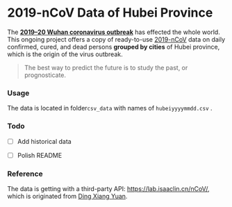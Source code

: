 # 2019-nCoV Data of Hubei Province


The [**2019–20 Wuhan coronavirus outbreak**](https://en.wikipedia.org/wiki/2019–20_Wuhan_coronavirus_outbreak) has effected the whole world. This ongoing project offers a copy of ready-to-use [2019-nCoV](https://en.wikipedia.org/wiki/2019–20_Wuhan_coronavirus_outbreak) data on daily confirmed, cured, and dead persons **grouped by cities** of Hubei province, which is the origin of the virus outbreak. 


> The best way to predict the future is to study the past, or prognosticate. 


### Usage

The data is located in folder`csv_data` with names of `hubeiyyyymmdd.csv` .



### Todo

- [ ] Add historical data
- [ ] Polish README



### Reference

The data is getting with a third-party API: https://lab.isaaclin.cn/nCoV/, which is originated from [Ding Xiang Yuan](https://ncov.dxy.cn/ncovh5/view/pneumonia).

